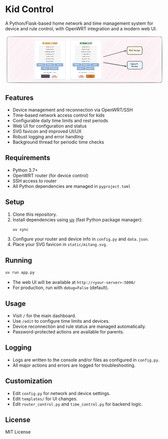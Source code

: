 # Kid Control

A Python/Flask-based home network and time management system for device and rule control, with OpenWRT integration and a modern web UI.

![](app/static/kid_control.png)

## Features

- Device management and reconnection via OpenWRT/SSH
- Time-based network access control for kids
- Configurable daily time limits and rest periods
- Web UI for configuration and status
- SVG favicon and improved UI/UX
- Robust logging and error handling
- Background thread for periodic time checks

## Requirements

- Python 3.7+
- OpenWRT router (for device control)
- SSH access to router
- All Python dependencies are managed in `pyproject.toml`

## Setup

1. Clone this repository.
2. Install dependencies using [uv](https://github.com/astral-sh/uv) (fast Python package manager):
   ```bash
   uv sync
   ```
3. Configure your router and device info in `config.py` and `data.json`.
4. Place your SVG favicon in `static/mitang.svg`.

## Running

```bash
uv run app.py
```

- The web UI will be available at `http://<your-server>:5000/`
- For production, run with `debug=False` (default).

## Usage

- Visit `/` for the main dashboard.
- Use `/edit` to configure time limits and devices.
- Device reconnection and rule status are managed automatically.
- Password-protected actions are available for parents.

## Logging

- Logs are written to the console and/or files as configured in `config.py`.
- All major actions and errors are logged for troubleshooting.

## Customization

- Edit `config.py` for network and device settings.
- Edit `templates/` for UI changes.
- Edit `router_control.py` and `time_control.py` for backend logic.

## License

MIT License
